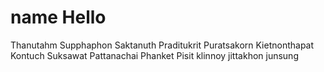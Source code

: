 # name Hello
Thanutahm Supphaphon
Saktanuth Praditukrit
Puratsakorn Kietnonthapat
Kontuch Suksawat
Pattanachai Phanket
Pisit klinnoy
jittakhon junsung